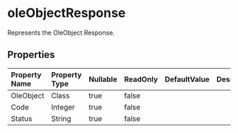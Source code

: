 # **oleObjectResponse**

Represents the OleObject Response. 

## **Properties**

| Property Name | Property Type | Nullable |  ReadOnly | DefaultValue | Description | 
| :- | :- | :- |:- |  :- | :- |
|OleObject|Class|true|false |  ||
|Code|Integer|true|false |  ||
|Status|String|true|false |  ||

